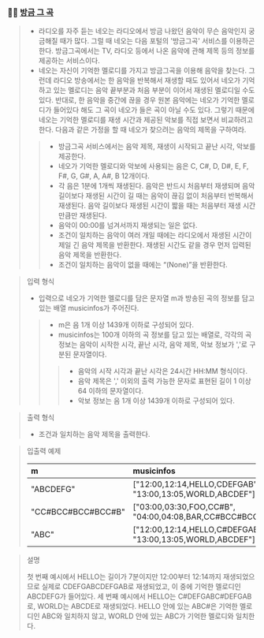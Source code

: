 ### 🧑‍💻 [방금 그 곡](https://programmers.co.kr/learn/courses/30/lessons/17683)

> - 라디오를 자주 듣는 네오는 라디오에서 방금 나왔던 음악이 무슨 음악인지 궁금해질 때가 많다. 그럴 때 네오는 다음 포털의 '방금그곡' 서비스를 이용하곤 한다. 방금그곡에서는 TV, 라디오 등에서 나온 음악에 관해 제목 등의 정보를 제공하는 서비스이다.
> - 네오는 자신이 기억한 멜로디를 가지고 방금그곡을 이용해 음악을 찾는다. 그런데 라디오 방송에서는 한 음악을 반복해서 재생할 때도 있어서 네오가 기억하고 있는 멜로디는 음악 끝부분과 처음 부분이 이어서 재생된 멜로디일 수도 있다. 반대로, 한 음악을 중간에 끊을 경우 원본 음악에는 네오가 기억한 멜로디가 들어있다 해도 그 곡이 네오가 들은 곡이 아닐 수도 있다. 그렇기 때문에 네오는 기억한 멜로디를 재생 시간과 제공된 악보를 직접 보면서 비교하려고 한다. 다음과 같은 가정을 할 때 네오가 찾으려는 음악의 제목을 구하여라.
> > - 방금그곡 서비스에서는 음악 제목, 재생이 시작되고 끝난 시각, 악보를 제공한다.
> > - 네오가 기억한 멜로디와 악보에 사용되는 음은 C, C#, D, D#, E, F, F#, G, G#, A, A#, B 12개이다.
> > - 각 음은 1분에 1개씩 재생된다. 음악은 반드시 처음부터 재생되며 음악 길이보다 재생된 시간이 길 때는 음악이 끊김 없이 처음부터 반복해서 재생된다. 음악 길이보다 재생된 시간이 짧을 때는 처음부터 재생 시간만큼만 재생된다.
> > - 음악이 00:00를 넘겨서까지 재생되는 일은 없다.
> > - 조건이 일치하는 음악이 여러 개일 때에는 라디오에서 재생된 시간이 제일 긴 음악 제목을 반환한다. 재생된 시간도 같을 경우 먼저 입력된 음악 제목을 반환한다.
> > - 조건이 일치하는 음악이 없을 때에는 “(None)”을 반환한다.

> 입력 형식
> 
> - 입력으로 네오가 기억한 멜로디를 담은 문자열 m과 방송된 곡의 정보를 담고 있는 배열 musicinfos가 주어진다.
> > - m은 음 1개 이상 1439개 이하로 구성되어 있다.
> > - musicinfos는 100개 이하의 곡 정보를 담고 있는 배열로, 각각의 곡 정보는 음악이 시작한 시각, 끝난 시각, 음악 제목, 악보 정보가 ','로 구분된 문자열이다.
> > > - 음악의 시작 시각과 끝난 시각은 24시간 HH:MM 형식이다.
> > > - 음악 제목은 ',' 이외의 출력 가능한 문자로 표현된 길이 1 이상 64 이하의 문자열이다.
> > > - 악보 정보는 음 1개 이상 1439개 이하로 구성되어 있다.

> 출력 형식
> 
> - 조건과 일치하는 음악 제목을 출력한다.

> 입출력 예제
> 
> |m|musicinfos|
> |:---|:---|
> |"ABCDEFG"|["12:00,12:14,HELLO,CDEFGAB", "13:00,13:05,WORLD,ABCDEF"]|
> |"CC#BCC#BCC#BCC#B"|["03:00,03:30,FOO,CC#B", "04:00,04:08,BAR,CC#BCC#BCC#B"]|
> |"ABC"|["12:00,12:14,HELLO,C#DEFGAB", "13:00,13:05,WORLD,ABCDEF"]|

> 설명
> 
> 첫 번째 예시에서 HELLO는 길이가 7분이지만 12:00부터 12:14까지 재생되었으므로 실제로 CDEFGABCDEFGAB로 재생되었고, 이 중에 기억한 멜로디인 ABCDEFG가 들어있다.
> 세 번째 예시에서 HELLO는 C#DEFGABC#DEFGAB로, WORLD는 ABCDE로 재생되었다. HELLO 안에 있는 ABC#은 기억한 멜로디인 ABC와 일치하지 않고, WORLD 안에 있는 ABC가 기억한 멜로디와 일치한다.
